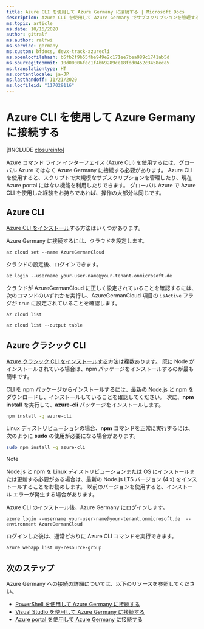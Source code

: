 ```yaml
---
title: Azure CLI を使用して Azure Germany に接続する | Microsoft Docs
description: Azure CLI を使用して Azure Germany でサブスクリプションを管理する方法
ms.topic: article
ms.date: 10/16/2020
author: gitralf
ms.author: ralfwi
ms.service: germany
ms.custom: bfdocs, devx-track-azurecli
ms.openlocfilehash: b5fb2f9b55fbe949e2c171ee7bea989c1741ab5d
ms.sourcegitcommit: 10d00006fec1f4b69289ce18fdd0452c3458eca5
ms.translationtype: HT
ms.contentlocale: ja-JP
ms.lasthandoff: 11/21/2020
ms.locfileid: "117029116"
---
```

# <a name="connect-to-azure-germany-by-using-azure-cli"></a>Azure CLI を使用して Azure Germany に接続する

[!INCLUDE [closureinfo](../../includes/germany-closure-info.md)]

Azure コマンド ライン インターフェイス (Azure CLI) を使用するには、グローバル Azure ではなく Azure Germany に接続する必要があります。 Azure CLI を使用すると、スクリプトで大規模なサブスクリプションを管理したり、現在 Azure portal にはない機能を利用したりできます。 グローバル Azure で Azure CLI を使用した経験をお持ちであれば、操作の大部分は同じです。  

## <a name="azure-cli"></a>Azure CLI
[Azure CLI をインストール](/cli/azure/install-az-cli2)する方法はいくつかあります。  

Azure Germany に接続するには、クラウドを設定します。

```azurecli
az cloud set --name AzureGermanCloud
```

クラウドの設定後、ログインできます。

```azurecli
az login --username your-user-name@your-tenant.onmicrosoft.de
```

クラウドが AzureGermanCloud に正しく設定されていることを確認するには、次のコマンドのいずれかを実行し、AzureGermanCloud 項目の `isActive` フラグが `true` に設定されていることを確認します。

```azurecli
az cloud list
```

```azurecli
az cloud list --output table
```

## <a name="azure-classic-cli"></a>Azure クラシック CLI
[Azure クラシック CLI をインストールする](/cli/azure/install-azure-cli)方法は複数あります。 既に Node がインストールされている場合は、npm パッケージをインストールするのが最も簡単です。

CLI を npm パッケージからインストールするには、[最新の Node.js と npm](https://nodejs.org/en/download/package-manager/) をダウンロードし、インストールしていることを確認してください。 次に、**npm install** を実行して、**azure-cli** パッケージをインストールします。

```bash
npm install -g azure-cli
```

Linux ディストリビューションの場合、**npm** コマンドを正常に実行するには、次のように **sudo** の使用が必要になる場合があります。

```bash
sudo npm install -g azure-cli
```

> [!NOTE]
> Node.js と npm を Linux ディストリビューションまたは OS にインストールまたは更新する必要がある場合は、最新の Node.js LTS バージョン (4.x) をインストールすることをお勧めします。 以前のバージョンを使用すると、インストール エラーが発生する場合があります。


Azure CLI のインストール後、Azure Germany にログインします。

```console
azure login --username your-user-name@your-tenant.onmicrosoft.de  --environment AzureGermanCloud
```

ログインした後は、通常どおりに Azure CLI コマンドを実行できます。

```console
azure webapp list my-resource-group
```

## <a name="next-steps"></a>次のステップ
Azure Germany への接続の詳細については、以下のリソースを参照してください。

* [PowerShell を使用して Azure Germany に接続する](./germany-get-started-connect-with-ps.md)
* [Visual Studio を使用して Azure Germany に接続する](./germany-get-started-connect-with-vs.md)
* [Azure portal を使用して Azure Germany に接続する](./germany-get-started-connect-with-portal.md)